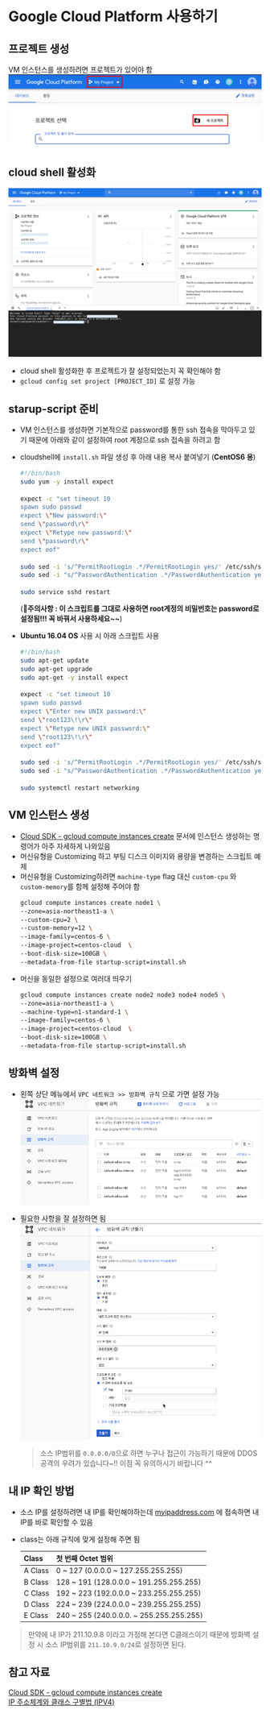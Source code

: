 # Google Cloud Platform 사용하기

## 프로젝트 생성
VM 인스턴스를 생성하려면 프로젝트가 있어야 함
![프로젝트 생성](./images/Cloud/1.png)

## cloud shell 활성화
![cloud shell 활성화](./images/Cloud/2.png)
- cloud shell 활성화한 후 프로젝트가 잘 설정되었는지 꼭 확인해야 함
- `gcloud config set project [PROJECT_ID]` 로 설정 가능  

## starup-script 준비
- VM 인스턴스를 생성하면 기본적으로 password를 통한 ssh 접속을 막아두고 있기 때문에 아래와 같이 설정하여 root 계정으로 ssh 접속을 하려고 함
- cloudshell에 `install.sh` 파일 생성 후 아래 내용 복사 붙여넣기 (**CentOS6 용**)
    ```bash
    #!/bin/bash
    sudo yum -y install expect

    expect -c "set timeout 10
    spawn sudo passwd
    expect \"New password:\"
    send \"password\r\"
    expect \"Retype new password:\"
    send \"password\r\"
    expect eof"

    sudo sed -i 's/^PermitRootLogin .*/PermitRootLogin yes/' /etc/ssh/sshd_config
    sudo sed -i "s/^PasswordAuthentication .*/PasswordAuthentication yes/g" /etc/ssh/sshd_config

    sudo service sshd restart
    ```
    (**🙉주의사항 : 이 스크립트를 그대로 사용하면 root계정의 비밀번호는 password로 설정됨!!! 꼭 바꿔서 사용하세요~~**)

- **Ubuntu 16.04 OS** 사용 시 아래 스크립트 사용
  ```bash
  #!/bin/bash
  sudo apt-get update
  sudo apt-get upgrade
  sudo apt-get -y install expect

  expect -c "set timeout 10
  spawn sudo passwd
  expect \"Enter new UNIX password:\"
  send \"root123\!\r\"
  expect \"Retype new UNIX password:\"
  send \"root123\!\r\"
  expect eof"

  sudo sed -i 's/^PermitRootLogin .*/PermitRootLogin yes/' /etc/ssh/sshd_config
  sudo sed -i "s/^PasswordAuthentication .*/PasswordAuthentication yes/g" /etc/ssh/sshd_config

  sudo systemctl restart networking
  ```

## VM 인스턴스 생성
- [Cloud SDK - gcloud compute instances create](https://cloud.google.com/sdk/gcloud/reference/compute/instances/create) 문서에 인스턴스 생성하는 명령어가 아주 자세하게 나와있음
- 머신유형을 Customizing 하고 부팅 디스크 이미지와 용량을 변경하는 스크립트 예제
- 머신유형을 Customizing하려면 `machine-type` flag 대신 `custom-cpu` 와 `custom-memory`를 함께 설정해 주어야 함
    ```bash
    gcloud compute instances create node1 \
    --zone=asia-northeast1-a \
    --custom-cpu=2 \
    --custom-memory=12 \
    --image-family=centos-6 \
    --image-project=centos-cloud  \
    --boot-disk-size=100GB \
    --metadata-from-file startup-script=install.sh
    ```
- 머신을 동일한 설정으로 여러대 띄우기
    ```bash
    gcloud compute instances create node2 node3 node4 node5 \
    --zone=asia-northeast1-a \
    --machine-type=n1-standard-1 \
    --image-family=centos-6 \
    --image-project=centos-cloud  \
    --boot-disk-size=100GB \
    --metadata-from-file startup-script=install.sh
    ```

## 방화벽 설정
- 왼쪽 상단 메뉴에서 `VPC 네트워크 >> 방화벽 규칙` 으로 가면 설정 가능
  ![](./images/Cloud/3.png)

- 필요한 사항을 잘 설정하면 됨  
  ![](./images/Cloud/4.png)
    > 소스 IP범위를 `0.0.0.0/0`으로 하면 누구나 접근이 가능하기 때문에 DDOS 공격의 우려가 있습니다~!! 이점 꼭 유의하시기 바랍니다 ^^

## 내 IP 확인 방법
- 소스 IP를 설정하려면 내 IP를 확인해야하는데 [myipaddress.com](http://www.myipaddress.com) 에 접속하면 내 IP를 바로 확인할 수 있음
- class는 아래 규칙에 맞게 설정해 주면 됨  

  | Class | 첫 번째 Octet 범위 |
  |-|-|
  |A Class | 0 ~ 127 (0.0.0.0 ~ 127.255.255.255) |
  |B Class | 128 ~ 191 (128.0.0.0 ~ 191.255.255.255) |
  |C Class | 192 ~ 223 (192.0.0.0 ~ 233.255.255.255) |
  |D Class | 224 ~ 239 (224.0.0.0 ~ 239.255.255.255) |
  |E Class | 240 ~ 255 (240.0.0.0. ~ 255.255.255.255) |

> 만약에 내 IP가 211.10.9.8 이라고 가정해 본다면 C클래스이기 때문에 방화벽 설정 시 소스 IP범위를 `211.10.9.0/24`로 설정하면 된다.

## 참고 자료
[Cloud SDK - gcloud compute instances create](https://cloud.google.com/sdk/gcloud/reference/compute/instances/create)  
[IP 주소체계와 클래스 구별법 (IPV4)](http://korean-daeddo.blogspot.com/2015/12/ip.html)